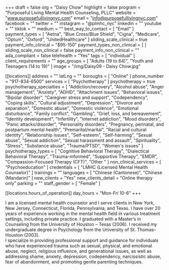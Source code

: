+++
draft = false
org = "Daisy Chow"
highlight = false
program = "Purposeful Living Mental Health Counseling, PLLC"
website = "www.purposefullivingnyc.com"
email = "info@purposefullivingnyc.com"
facebook = ""
twitter = ""
instagram = "@plmhc_nyc"
linkedin = ""
youtube = ""
tiktok = ""
medium = ""
best_way_to_contact = [ "Email" ]
payment_types = [
  "Aetna",
  "Blue Cross/Blue Shield",
  "Cigna",
  "Medicare",
  "Optum",
  "Oxford",
  "UnitedHealthcare"
]
sliding_scale_clinical = true
payment_info_clinical = "$95-150"
payment_types_non_clinical = [ ]
sliding_scale_non_clinical = false
payment_info_non_clinical = ""
ada_compliant = false
telehealth = "Yes"
tags = [ "individual" ]
client_requirements = ""
age_groups = [ "Adults (19 to 64)", "Youth and Teenagers (14 to 19)" ]
image = "/img/Daisy09 - Daisy Chow.jpg"

[[locations]]
address = ""
latLng = ""
boroughs = [ "Online" ]
phone_number = "917-834-6500"
services = [ "Psychotherapy" ]
psychotherapy = true
psychotherapy_specialties = [
  "Addiction/recovery",
  "Alcohol abuse",
  "Anger management",
  "Anxiety",
  "ADHD",
  "Attachment issues",
  "Behavioral issues",
  "Bipolar disorder",
  "Caregiver stress and support",
  "Codependency",
  "Coping skills",
  "Cultural adjustment",
  "Depression",
  "Divorce and separation",
  "Domestic abuse",
  "Domestic violence",
  "Emotional disturbance",
  "Family conflict",
  "Gambling",
  "Grief, loss, and bereavement",
  "Identity development",
  "Infertility",
  "Internet addiction",
  "Mood disorders",
  "Panic attacks/disorder",
  "Personality disorders",
  "Pregnancy, perinatal, and postpartum mental health",
  "Premarital/marital",
  "Racial and cultural identity",
  "Relationship issues",
  "Self-esteem",
  "Self-harming",
  "Sexual abuse",
  "Sexual addiction",
  "Sexual harassment and assault",
  "Spirituality",
  "Stress",
  "Substance abuse",
  "Trauma/PTSD",
  "Women's issues"
]
psychotherapy_types = [
  "Cognitive Behavioral Therapy",
  "Dialectical Behavioral Therapy",
  "Trauma-informed",
  "Supportive Therapy",
  "EMDR",
  "Compassion-Focused Therapy (CFT)",
  "Other "
]
non_clinical_services = [ "Psychoeducation" ]
credentials = [ "LMHC (Licensed Mental Health Counselor)" ]
trainings = ""
languages = [ "Chinese (Cantonese)", "Chinese (Mandarin)" ]
new_clients = "Yes"
new_clients_detail = "Online therapy only"
parking = ""
staff_gender = [ "Female" ]

  [[locations.hours_of_operation]]
  day_hours = "Mon-Fri 10-6"
+++


I am a licensed mental health counselor and I serve clients in New York, New Jersey, Connecticut, Florida, Pennsylvania, and Texas. I have over 20 years of experience working in the mental health field in various treatment settings, including private practice. I graduated with a Master’s in Counseling from the University of Houston – Texas (2006). I received my undergraduate degree in Psychology from the University of St. Thomas–Houston (2003). <br>
I specialize in providing professional support and guidance for individuals who have experienced trauma such as sexual, physical, and emotional abuse, neglect, religious influence, and generational issues, as well as addressing shame, anxiety, depression, codependency, narcissistic abuse, fear of abandonment, and promoting gentle parenting techniques. <br>
